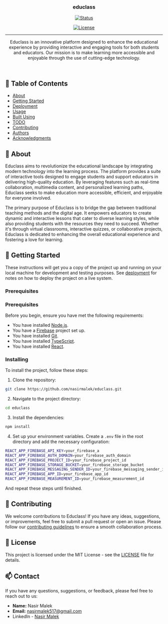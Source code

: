<h3 align="center">educlass</h3>

<div align="center">

[![Status](https://img.shields.io/badge/status-active-success.svg)]()

[![License](https://img.shields.io/badge/license-MIT-blue.svg)](/LICENSE)

</div>

---

<p align="center">
  Educlass is an innovative platform designed to enhance the educational experience by providing interactive and engaging tools for both students and educators. Our mission is to make learning more accessible and enjoyable through the use of cutting-edge technology.
</p>
    <br> 
</p>

## 📝 Table of Contents

- [About](#about)
- [Getting Started](#getting_started)
- [Deployment](#deployment)
- [Usage](#usage)
- [Built Using](#built_using)
- [TODO](../TODO.md)
- [Contributing](../CONTRIBUTING.md)
- [Authors](#authors)
- [Acknowledgments](#acknowledgement)

## 🧐 About <a name = "about"></a>

Educlass aims to revolutionize the educational landscape by integrating modern technology into the learning process. The platform provides a suite of interactive tools designed to engage students and support educators in delivering high-quality education. By leveraging features such as real-time collaboration, multimedia content, and personalized learning paths, Educlass seeks to make education more accessible, efficient, and enjoyable for everyone involved.

The primary purpose of Educlass is to bridge the gap between traditional teaching methods and the digital age. It empowers educators to create dynamic and interactive lessons that cater to diverse learning styles, while also providing students with the resources they need to succeed. Whether it's through virtual classrooms, interactive quizzes, or collaborative projects, Educlass is dedicated to enhancing the overall educational experience and fostering a love for learning.

## 🏁 Getting Started <a name = "getting_started"></a>

These instructions will get you a copy of the project up and running on your local machine for development and testing purposes. See [deployment](#deployment) for notes on how to deploy the project on a live system.

### Prerequisites

### Prerequisites

Before you begin, ensure you have met the following requirements:

- You have installed [Node.js](https://nodejs.org/en/).
- You have a [Firebase](https://firebase.google.com/) project set up.
- You have installed [Git](https://git-scm.com/).
- You have installed [TypeScript](https://www.typescriptlang.org/).
- You have installed [React](https://reactjs.org/).

### Installing

To install the project, follow these steps:

1. Clone the repository:
  ```bash
  git clone https://github.com/nasirmalek/educlass.git
  ```
2. Navigate to the project directory:
  ```bash
  cd educlass
  ```
3. Install the dependencies:
  ```bash
  npm install
  ```
4. Set up your environment variables. Create a `.env` file in the root directory and add the necessary configuration:
  ```bash
  REACT_APP_FIREBASE_API_KEY=your_firebase_a
  REACT_APP_FIREBASE_AUTH_DOMAIN=your_firebase_auth_domain
  REACT_APP_FIREBASE_PROJECT_ID=your_firebase_project_id
  REACT_APP_FIREBASE_STORAGE_BUCKET=your_firebase_storage_bucket
  REACT_APP_FIREBASE_MESSAGING_SENDER_ID=your_firebase_messaging_sender_id
  REACT_APP_FIREBASE_APP_ID=your_firebase_app_id
  REACT_APP_FIREBASE_MEASUREMENT_ID=your_firebase_measurement_id
  ```

And repeat these steps until finished.


## 🤝 Contributing <a name = "contributing"></a>

We welcome contributions to Educlass! If you have any ideas, suggestions, or improvements, feel free to submit a pull request or open an issue. Please follow our [contributing guidelines](../CONTRIBUTING.md) to ensure a smooth collaboration process.

## 📜 License <a name = "license"></a>

This project is licensed under the MIT License - see the [LICENSE](../project/LICENSE) file for details.

## 📫 Contact <a name = "contact"></a>

If you have any questions, suggestions, or feedback, please feel free to reach out to us:

- **Name:** Nasir Malek 
- **Email:** nasirmalek517@gmail.com
- LinkedIn - [Nasir Malek](https://linkedin.com/in/nasirmalek)
